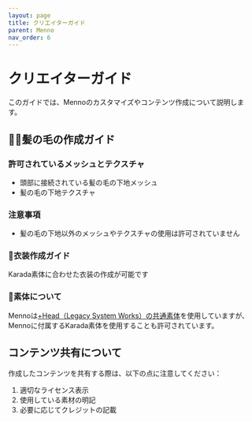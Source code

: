 ```yaml
---
layout: page
title: クリエイターガイド
parent: Menno
nav_order: 6
---
```


# クリエイターガイド

このガイドでは、Mennoのカスタマイズやコンテンツ作成について説明します。



## 👨‍🦱髪の毛の作成ガイド

### 許可されているメッシュとテクスチャ
- 頭部に接続されている髪の毛の下地メッシュ
- 髪の毛の下地テクスチャ

### 注意事項
- 髪の毛の下地以外のメッシュやテクスチャの使用は許可されていません

### 👕衣装作成ガイド
Karada素体に合わせた衣装の作成が可能です

### 🧍素体について

Mennoは[+Head（Legacy System Works）の共通素体](https://booth.pm/ja/items/5153266)を使用していますが、Mennoに付属するKarada素体を使用することも許可されています。

## コンテンツ共有について

作成したコンテンツを共有する際は、以下の点に注意してください：

1. 適切なライセンス表示
2. 使用している素材の明記
3. 必要に応じてクレジットの記載